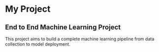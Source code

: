 # My Project

## End to End Machine Learning Project

This project aims to build a complete machine learning pipeline from data collection to model deployment.

 
 
